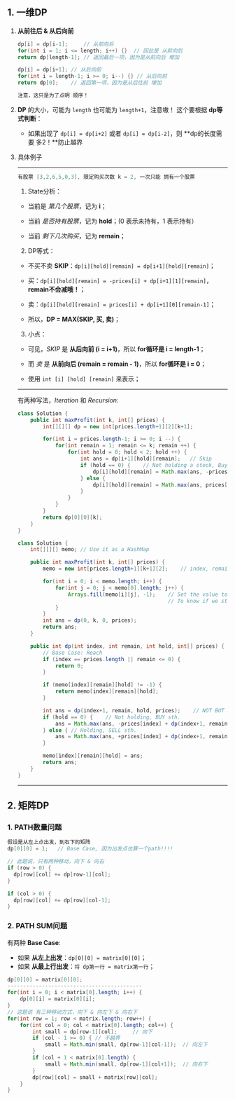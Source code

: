 ## 1. 一维DP

1. **从前往后 & 从后向前**

   ```java
   dp[i] = dp[i-1]; 	// 从前向后
   for(int i = 1; i <= length; i++) {}	// 因此是 从前向后
   return dp[length-1];	// 返回最后一项，因为是从前向后 增加
   
   dp[i] = dp[i+1];	// 从后向前
   for(int i = length-1; i >= 0; i--) {} // 从后向前
   return dp[0]; 	// 返回第一项，因为是从后往前 增加
   
   注意，这只是为了点明 顺序！
   ```

2. **DP** 的大小，可能为 `length` 也可能为 `length+1`，注意嗷！
   这个要根据 **dp等式判断**：

   + 如果出现了 `dp[i] = dp[i+2]` 或者 `dp[i] = dp[i-2]`，则 **dp的长度需要 多2！**防止越界

3. 具体例子

   ------

   ```java
   有股票 [3,2,6,5,0,3], 限定购买次数 k = 2, 一次只能 拥有一个股票
   ```

   1. State分析：

   + 当前是 *第几个股票*，记为 **i**；

   + 当前 *是否持有股票*，记为 **hold**；(0 表示未持有，1 表示持有）

   + 当前 *剩下几次购买*，记为 **remain**；

   2. DP等式：
   + 不买不卖 **SKIP**：`dp[i][hold][remain] = dp[i+1][hold][remain]`；

   + 买：`dp[i][hold][remain] = -prices[i] + dp[i+1][1][remain]`，**remain不会减哦！**；

   + 卖：`dp[i][hold][remain] = prices[i] + dp[i+1][0][remain-1]`；

   + 所以，**DP = MAX(SKIP, 买, 卖)**；

   3. 小点：
   + 可见，*SKIP* 是 **从后向前 (i = i+1)**，所以 **for循环是 i = length-1**；

   + 而 *卖* 是 **从前向后 (remain = remain - 1)**，所以 **for循环是 i = 0**；
   + 使用 `int [i] [hold] [remain]` 来表示；

   ------

   有两种写法，*Iteration* 和 *Recursion*: 

   ```java
   class Solution {
       public int maxProfit(int k, int[] prices) {
           int[][][] dp = new int[prices.length+1][2][k+1];
   
           for(int i = prices.length-1; i >= 0; i --) {
               for(int remain = 1; remain <= k; remain ++) {
                   for(int hold = 0; hold < 2; hold ++) {
                       int ans = dp[i+1][hold][remain];   // Skip
                       if (hold == 0) {    // Not holding a stock, Buy or Skip
                           dp[i][hold][remain] = Math.max(ans, -prices[i] + dp[i+1][1][remain]);
                       } else {
                           dp[i][hold][remain] = Math.max(ans, prices[i] + dp[i+1][0][remain-1]);
                       }
                   }
               }
           }
           return dp[0][0][k];
       }
   }
   ```

   ```java
   class Solution {
       int[][][] memo; // Use it as a HashMap
   
       public int maxProfit(int k, int[] prices) {
           memo = new int[prices.length+1][k+1][2];    // index, remain, hold
   
           for(int i = 0; i < memo.length; i++) {
               for(int j = 0; j < memo[0].length; j++) {
                   Arrays.fill(memo[i][j], -1);    // Set the value to -1
                                                   // To know if we store sth. into it.
               }
           }
           int ans = dp(0, k, 0, prices);
           return ans;
       }
   
       public int dp(int index, int remain, int hold, int[] prices) {
           // Base Case: Reach 
           if (index == prices.length || remain <= 0) {
               return 0;
           }
   
           if (memo[index][remain][hold] != -1) {
               return memo[index][remain][hold];
           }
   
           int ans = dp(index+1, remain, hold, prices);    // NOT BUT NOT SELL, JUST SKIP;
           if (hold == 0) {    // Not holding, BUY sth.
               ans = Math.max(ans, -prices[index] + dp(index+1, remain, 1, prices));
           } else { // Holding, SELL sth.
               ans = Math.max(ans, +prices[index] + dp(index+1, remain-1, 0, prices));
           }
   
           memo[index][remain][hold] = ans;
           return ans;
       }
   }
   ```

   ------



## 2. 矩阵DP

### 1. PATH数量问题

```java
假设是从左上点出发，到右下的矩阵
dp[0][0] = 1;	// Base Case, 因为出发点也算一个path!!!!

// 此题说，只有两种移动，向下 & 向右
if (row > 0) {
  dp[row][col] += dp[row-1][col];
}

if (col > 0) {
  dp[row][col] += dp[row][col-1];
}
```

### 2. PATH SUM问题

有两种 **Base Case**:

+ 如果 **从左上出发**：`dp[0][0] = matrix[0][0]`；
+ 如果 **从最上行出发**：`将 dp第一行 = matrix第一行`；

```java
dp[0][0] = matrix[0][0];
-------------------------------------------
for(int i = 0; i < matrix[0].length; i++) {
    dp[0][i] = matrix[0][i];
}
// 这题说 有三种移动方式，向下 & 向左下 & 向右下
for(int row = 1; row < matrix.length; row++) {
    for(int col = 0; col < matrix[0].length; col++) {
        int small = dp[row-1][col];		// 向下
        if (col - 1 >= 0) {	// 不越界
            small = Math.min(small, dp[row-1][col-1]);	// 向左下
        }
        if (col + 1 < matrix[0].length) {
            small = Math.min(small, dp[row-1][col+1]);	// 向右下
        }
        dp[row][col] = small + matrix[row][col];
    }
}
```


